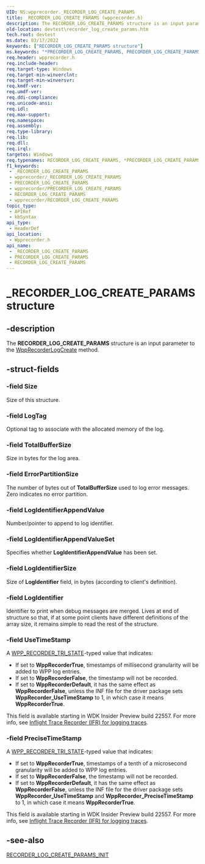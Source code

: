 ```yaml
---
UID: NS:wpprecorder._RECORDER_LOG_CREATE_PARAMS
title: _RECORDER_LOG_CREATE_PARAMS (wpprecorder.h)
description: The RECORDER_LOG_CREATE_PARAMS structure is an input parameter to the WppRecorderLogCreate method.
old-location: devtest\recorder_log_create_params.htm
tech.root: devtest
ms.date: 03/17/2022
keywords: ["RECORDER_LOG_CREATE_PARAMS structure"]
ms.keywords: "*PRECORDER_LOG_CREATE_PARAMS, PRECORDER_LOG_CREATE_PARAMS, PRECORDER_LOG_CREATE_PARAMS structure pointer [Driver Development Tools], RECORDER_LOG_CREATE_PARAMS, RECORDER_LOG_CREATE_PARAMS structure [Driver Development Tools], _RECORDER_LOG_CREATE_PARAMS, devtest.recorder_log_create_params, wpprecorder/PRECORDER_LOG_CREATE_PARAMS, wpprecorder/RECORDER_LOG_CREATE_PARAMS"
req.header: wpprecorder.h
req.include-header: 
req.target-type: Windows
req.target-min-winverclnt: 
req.target-min-winversvr: 
req.kmdf-ver: 
req.umdf-ver: 
req.ddi-compliance: 
req.unicode-ansi: 
req.idl: 
req.max-support: 
req.namespace: 
req.assembly: 
req.type-library: 
req.lib: 
req.dll: 
req.irql: 
targetos: Windows
req.typenames: RECORDER_LOG_CREATE_PARAMS, *PRECORDER_LOG_CREATE_PARAMS
f1_keywords:
 - _RECORDER_LOG_CREATE_PARAMS
 - wpprecorder/_RECORDER_LOG_CREATE_PARAMS
 - PRECORDER_LOG_CREATE_PARAMS
 - wpprecorder/PRECORDER_LOG_CREATE_PARAMS
 - RECORDER_LOG_CREATE_PARAMS
 - wpprecorder/RECORDER_LOG_CREATE_PARAMS
topic_type:
 - APIRef
 - kbSyntax
api_type:
 - HeaderDef
api_location:
 - Wpprecorder.h
api_name:
 - _RECORDER_LOG_CREATE_PARAMS
 - PRECORDER_LOG_CREATE_PARAMS
 - RECORDER_LOG_CREATE_PARAMS
---
```


# _RECORDER_LOG_CREATE_PARAMS structure


## -description

The <b>RECORDER_LOG_CREATE_PARAMS</b> structure is an input parameter to the <a href="/windows-hardware/drivers/ddi/wpprecorder/nf-wpprecorder-wpprecorderlogcreate">WppRecorderLogCreate</a> method.

## -struct-fields

### -field Size

 Size of this structure.

### -field LogTag

 Optional tag to associate with the allocated memory of the log.

### -field TotalBufferSize

Size in bytes for the log area.

### -field ErrorPartitionSize

 The number of bytes out  of <b>TotalBufferSize</b> used to log error messages. Zero indicates no error partition.

### -field LogIdentifierAppendValue

 Number/pointer to append to log identifier.

### -field LogIdentifierAppendValueSet

 Specifies whether <b>LogIdentifierAppendValue</b> has been set.

### -field LogIdentifierSize

 Size of <b>LogIdentifier</b> field, in bytes (according to client's definition).

### -field LogIdentifier

Identifier to print when debug messages are merged. Lives at end of structure so that, if at some point clients have different definitions of the array size, it remains simple to read the rest of the structure.

### -field UseTimeStamp

A [WPP_RECORDER_TRI_STATE](./ne-wpprecorder-wpp_recorder_tri_state.md)-typed value that indicates:

* If set to **WppRecorderTrue**, timestamps of millisecond granularity will be added to WPP log entries.
* If set to **WppRecorderFalse**, the timestamp will not be recorded.
* If set to **WppRecorderDefault**, it has the same effect as **WppRecorderFalse**, unless the INF file for the driver package sets **WppRecorder_UseTimeStamp** to 1, in which case it means **WppRecorderTrue**.

This field is available starting in WDK Insider Preview build 22557. For more info, see [Inflight Trace Recorder (IFR) for logging traces](/windows-hardware/drivers/devtest/using-wpp-recorder).

### -field PreciseTimeStamp

A [WPP_RECORDER_TRI_STATE](./ne-wpprecorder-wpp_recorder_tri_state.md)-typed value that indicates:

* If set to **WppRecorderTrue**, timestamps of a tenth of a microsecond granularity will be added to WPP log entries.
* If set to **WppRecorderFalse**, the timestamp will not be recorded.
* If set to **WppRecorderDefault**, it has the same effect as **WppRecorderFalse**, unless the INF file for the driver package sets **WppRecorder_UseTimeStamp** and **WppRecorder_PreciseTimeStamp** to 1, in which case it means **WppRecorderTrue**.

This field is available starting in WDK Insider Preview build 22557. For more info, see [Inflight Trace Recorder (IFR) for logging traces](/windows-hardware/drivers/devtest/using-wpp-recorder).

## -see-also

<a href="/windows-hardware/drivers/ddi/wpprecorder/nf-wpprecorder-recorder_log_create_params_init">RECORDER_LOG_CREATE_PARAMS_INIT</a>